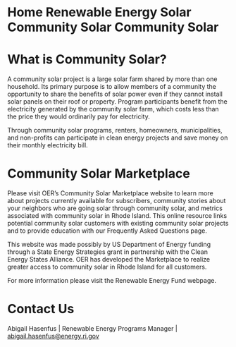 # Home  Renewable Energy  Solar  Community Solar Community Solar  

# What is Community Solar?  

A community solar project is a large solar farm shared by more than one household. Its primary purpose is to allow members of a community the opportunity to share the benefits of solar power even if they cannot install solar panels on their roof or property. Program participants benefit from the electricity generated by the community solar farm, which costs less than the price they would ordinarily pay for electricity.  

Through community solar programs, renters, homeowners, municipalities, and non-profits can participate in clean energy projects and save money on their monthly electricity bill.  

# Community Solar Marketplace  

Please visit OER’s Community Solar Marketplace website to learn more about projects currently available for subscribers, community stories about your neighbors who are going solar through community solar, and metrics associated with community solar in Rhode Island. This online resource links potential community solar customers with existing community solar projects and to provide education with our Frequently Asked Questions  page.  

This website was made possibly by US Department of Energy funding through a State Energy Strategies grant in partnership with the Clean Energy States Alliance. OER has developed the Marketplace to realize greater access to community solar in Rhode Island for all customers.  

For more information please visit the Renewable Energy Fund webpage.  

# Contact Us  

Abigail Hasenfus | Renewable Energy Programs Manager | abigail.hasenfus@energy.ri.gov  